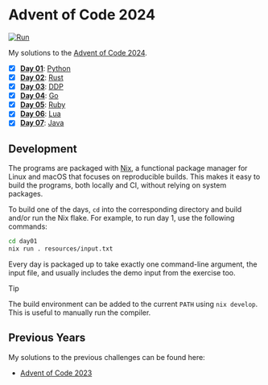 <!-- Automatically generated from README.md.gyb, do not edit directly! -->

# Advent of Code 2024

[![Run](https://github.com/Magi3r/AoC-2024/actions/workflows/run.yml/badge.svg)](https://github.com/Magi3r/AoC-2024/actions/workflows/run.yml)

My solutions to the [Advent of Code 2024](https://adventofcode.com/2024).

- [x] [**Day 01**](day01): [Python](day01/src/day01.py)
- [x] [**Day 02**](day02): [Rust](day02/src/day02.rs)
- [x] [**Day 03**](day03): [DDP](day03/src/day03.ddp)
- [x] [**Day 04**](day04): [Go](day04/src/day04.go)
- [x] [**Day 05**](day05): [Ruby](day05/src/day05.rb)
- [x] [**Day 06**](day06): [Lua](day06/src/day06.lua)
- [x] [**Day 07**](day07): [Java](day07/src/day07.java)

## Development

The programs are packaged with [Nix](https://nixos.org/), a functional package manager for Linux and macOS that focuses on reproducible builds. This makes it easy to build the programs, both locally and CI, without relying on system packages.

To build one of the days, `cd` into the corresponding directory and build and/or run the Nix flake. For example, to run day 1, use the following commands:

```sh
cd day01
nix run . resources/input.txt
```

Every day is packaged up to take exactly one command-line argument, the input file, and usually includes the demo input from the exercise too.

> [!TIP]
> The build environment can be added to the current `PATH` using `nix develop`. This is useful to manually run the compiler.

## Previous Years

My solutions to the previous challenges can be found here:

- [Advent of Code 2023](https://github.com/Magi3r/AoC-2023)